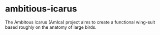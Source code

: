 # ambitious-icarus
The Ambitous Icarus (AmIca) project aims to create a functional wing-suit based roughly on the anatomy of large birds.
